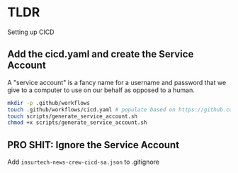 # TLDR

Setting up CICD

## Add the cicd.yaml and create the Service Account

A "service account" is a fancy name for a username and password that we give to a computer to use on our behalf as opposed to a human.

```sh
mkdir -p .github/workflows
touch .github/workflows/cicd.yaml # populate based on https://github.com/thaddavis/research-agents-supercharged/blob/main/.github/workflows/cicd.yaml
touch scripts/generate_service_account.sh
chmod +x scripts/generate_service_account.sh
```

## PRO SHIT: Ignore the Service Account

Add `insurtech-news-crew-cicd-sa.json` to .gitignore